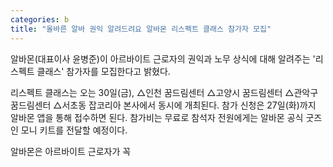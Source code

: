 ```yaml
---
categories: b
title: "올바른 알바 권익 알려드려요 알바몬 리스펙트 클래스 참가자 모집"
---
```







알바몬(대표이사 윤병준)이 아르바이트 근로자의 권익과 노무 상식에 대해 알려주는&nbsp;&#39;리스펙트 클래스&#39;&nbsp;참가자를 모집한다고 밝혔다.

리스펙트 클래스는 오는&nbsp;30일(금),&nbsp;△인천 꿈드림센터 △고양시 꿈드림센터 △관악구 꿈드림센터 △서초동 잡코리아 본사에서 동시에 개최된다.&nbsp;참가 신청은&nbsp;27일(화)까지 알바몬 앱을 통해 접수하면 된다.&nbsp;참가비는 무료로 참석자 전원에게는 알바몬 공식 굿즈인 모니 키트를 전달할 예정이다.

알바몬은 아르바이트 근로자가 꼭